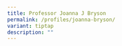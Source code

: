 ```yaml
---
title: Professor Joanna J Bryson
permalink: /profiles/joanna-bryson/
variant: tiptap
description: ""
---
```

